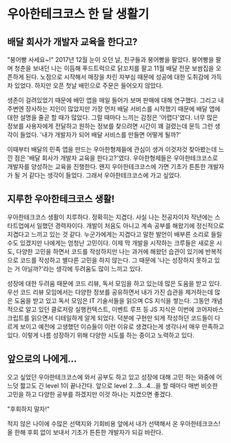 # 우아한테크코스 한 달 생활기

## 배달 회사가 개발자 교육을 한다고?

"붕어빵 사세요~!" 2017년 12월 눈이 오던 날, 친구들과 붕어빵을 팔았다.
붕어빵을 팔며 청춘을 보내던 나는 이듬해 푸드트럭으로 닭꼬치를 팔고 11월 배달 전문 보쌈집을 오픈하게 된다. 노점으로 시작해서 매장을 차린 자부심 때문에 성공에 대한 도취감에 가득 차 있었다. 하지만 오픈 첫날 배민으로 주문은 들어오지 않았다.

생존이 걸려있었기 때문에 배민 앱을 매일 들어가 보며 판매에 대해 연구했다. 그리고 내 주변엔 장사하는 지인이 많았지만 가장 먼저 배달 서비스를 시작했기 때문에 배달 앱에 대한 설명을 줄곧 할 때가 많았다. 그럴 때마다 느끼는 감정은 '어렵다'였다. 너무 많은 정보를 사용자에게 전달하고 원하는 정보를 찾으려면 시간이 꽤 걸렸는데 문득 그런 생각이 들었다. '내가 개발자가 되어 배달 서비스를 만들면 어떻게 될까?'

이때부터 배달의 민족 앱을 만드는 우아한형제들에 관심이 생겨 이것저것 찾아봤는데 느낀 점은 '배달 회사가 개발자 교육을 한다고?'였다. 우아한형제들은 우아한테크코스로 개발자를 양성하는 교육을 진행한다. 왠지 우아한테크코스에 가면 기초가 튼튼한 개발자가 될 거 같다는 생각이 들었다. 그래서 우아한테크코스에 가고 싶었다.

## 지루한 우아한테크코스 생활!

우아한테크코스 생활이 지루하다. 정확히는 지겹다.
사실 나는 전공자이자 작년에는 스타트업에서 일했던 경력자이다. 개발이 처음도 아니고 계속 공부를 해왔기에 정신적으로 지겹다고 느끼고 있는 것 같다. 누군가에게는 지겹다고 말한 발언이 배부른 소리로 들릴 수도 있겠지만 나에게는 엄청난 고민이다. 이제 막 개발을 시작하는 크루들은 새로운 시도, 다양한 고민을 하면서 코드를 작성하지만 나는 과거에 해왔던 습관이 있기에 반복적으로 코드를 작성하고 별다른 고민을 하지 않는다. 그 때문에 '나는 성장하지 못하고 있는 거 아닐까?'라는 생각에 두려움도 많이 느끼고 있다.

성장에 대한 두려움 때문에 코드 리뷰, 독서 모임을 하고 있는데 많은 도움을 받고 있다. 우선 코드 리뷰 모임에서는 다양한 정보를 공유하면서 내가 가진 습관을 제거하는데 많은 도움을 받고 있고 독서 모임은 IT 기술서들을 읽으며 CS 지식을 쌓는다. 그동안 개념적으로 알고 있던 클로저랑 실행컨텍스트, 이벤트 루프 등 JS 지식은 이번에 코어자바스크립트를 읽으면서 디테일하게 알게 되었다. 덕분에 구현만 되게 작성하던 코드들이 다르게 보이고 예전에 고생했던 이슈들이 이런 이유로 생겼다는게 생각나서 매우 만족하고 있다. 이렇게 나름 성장하기 위해 다양한 시도를 하는 중이고 노력하고 있다.

## 앞으로의 나에게...

오고 싶었던 우아한테크코스에 와서 공부도 하고 있고 성장에 대해 고민 하는 와중에 어느덧 짧고도 긴 level 1이 끝나간다. 앞으로 level 2...3...4...을 할 때마다 매번 비슷한 고민을 하고 다양한 공부를 하겠지만 이것 하나는 지켰으면 좋겠다.

"후회하지 말자!"

적지 않은 나이에 수많은 선택지와 기회비용 앞에서 내가 선택해서 온 우아한테크코스!
올 한해 후회 없이 보내서 기초가 튼튼한 개발자가 되길 바란다.
